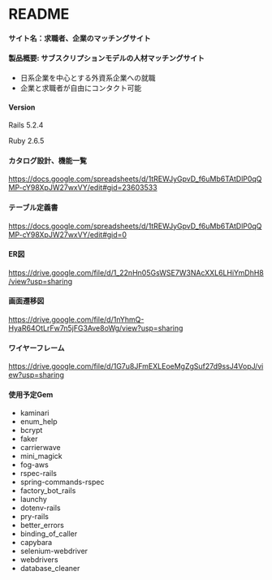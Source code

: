 # README


#### サイト名：求職者、企業のマッチングサイト

#### 製品概要: サブスクリプションモデルの人材マッチングサイト
* 日系企業を中心とする外資系企業への就職
* 企業と求職者が自由にコンタクト可能

#### Version
Rails 5.2.4

Ruby 2.6.5

#### カタログ設計、機能一覧
https://docs.google.com/spreadsheets/d/1tREWJyGpvD_f6uMb6TAtDlP0qQMP-cY98XpJW27wxVY/edit#gid=23603533

#### テーブル定義書

https://docs.google.com/spreadsheets/d/1tREWJyGpvD_f6uMb6TAtDlP0qQMP-cY98XpJW27wxVY/edit#gid=0

#### ER図

https://drive.google.com/file/d/1_22nHn05GsWSE7W3NAcXXL6LHiYmDhH8/view?usp=sharing

#### 画面遷移図

https://drive.google.com/file/d/1nYhmQ-HyaR64OtLrFw7n5jFG3Ave8oWg/view?usp=sharing

#### ワイヤーフレーム

https://drive.google.com/file/d/1G7u8JFmEXLEoeMgZgSuf27d9ssJ4VopJ/view?usp=sharing

#### 使用予定Gem

* kaminari
* enum_help
* bcrypt
* faker
* carrierwave
* mini_magick
* fog-aws
* rspec-rails
* spring-commands-rspec
* factory_bot_rails
* launchy
* dotenv-rails
* pry-rails
* better_errors
* binding_of_caller
* capybara
* selenium-webdriver
* webdrivers
* database_cleaner
